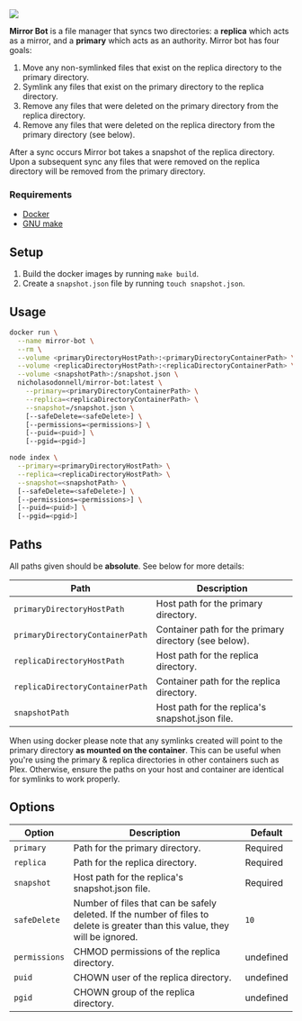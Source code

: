<img src="logo/banner.png" />

**Mirror Bot** is a file manager that syncs two directories: a **replica** which acts as a mirror, and a **primary** which acts as an authority. Mirror bot has four goals:
1. Move any non-symlinked files that exist on the replica directory to the primary directory.
2. Symlink any files that exist on the primary directory to the replica directory.
3. Remove any files that were deleted on the primary directory from the replica directory.
4. Remove any files that were deleted on the replica directory from the primary directory (see below).

After a sync occurs Mirror bot takes a snapshot of the replica directory. Upon a subsequent sync any files that were removed on the replica directory will be removed from the primary directory.

### Requirements

- [Docker](https://www.docker.com/get-started)
- [GNU make](https://www.gnu.org/software/make/)

## Setup

1. Build the docker images by running `make build`.
2. Create a `snapshot.json` file by running `touch snapshot.json`.

## Usage

```bash
docker run \
  --name mirror-bot \
  --rm \
  --volume <primaryDirectoryHostPath>:<primaryDirectoryContainerPath> \
  --volume <replicaDirectoryHostPath>:<replicaDirectoryContainerPath> \
  --volume <snapshotPath>:/snapshot.json \
  nicholasodonnell/mirror-bot:latest \
    --primary=<primaryDirectoryContainerPath> \
    --replica=<replicaDirectoryContainerPath> \
    --snapshot=/snapshot.json \
    [--safeDelete=<safeDelete>] \
    [--permissions=<permissions>] \
    [--puid=<puid>] \
    [--pgid=<pgid>]
```

```bash
node index \
  --primary=<primaryDirectoryHostPath> \
  --replica=<replicaDirectoryHostPath> \
  --snapshot=<snapshotPath> \
  [--safeDelete=<safeDelete>] \
  [--permissions=<permissions>] \
  [--puid=<puid>] \
  [--pgid=<pgid>]
```

## Paths

All paths given should be **absolute**. See below for more details:

| Path                            | Description                                           |
| ------------------------------- | ----------------------------------------------------- |
| `primaryDirectoryHostPath`      | Host path for the primary directory.                  |
| `primaryDirectoryContainerPath` | Container path for the primary directory (see below). |
| `replicaDirectoryHostPath`      | Host path for the replica directory.                  |
| `replicaDirectoryContainerPath` | Container path for the replica directory.             |
| `snapshotPath`                  | Host path for the replica's snapshot.json file.       |

When using docker please note that any symlinks created will point to the primary directory **as mounted on the container**. This can be useful when you're using the primary & replica directories in other containers such as Plex. Otherwise, ensure the paths on your host and container are identical for symlinks to work properly.

## Options

| Option        | Description                                                                                                                    | Default   |
| ------------- | ------------------------------------------------------------------------------------------------------------------------------ | --------- |
| `primary`     | Path for the primary directory.                                                                                                | Required  |
| `replica`     | Path for the replica directory.                                                                                                | Required  |
| `snapshot`    | Host path for the replica's snapshot.json file.                                                                                | Required  |
| `safeDelete`  | Number of files that can be safely deleted. If the number of files to delete is greater than this value, they will be ignored. | `10`      |
| `permissions` | CHMOD permissions of the replica directory.                                                                                    | undefined |
| `puid`        | CHOWN user of the replica directory.                                                                                           | undefined |
| `pgid`        | CHOWN group of the replica directory.                                                                                          | undefined |

